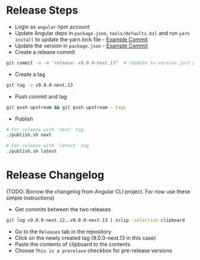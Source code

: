 # Release Steps

- Login as `angular` npm account
- Update Angular deps in `package.json`, `tools/defaults.bzl` and run `yarn install` to update the yarn.lock file - [Example Commit](https://github.com/angular/universal/commit/bf252680e41ff41d57db6172cb0532aea646b32c)
- Update the version in `package.json` - [Example Commit](https://github.com/angular/universal/commit/fccca4b49f198fb9b6a52877db58909ebb419369)
- Create a release commit

```sh
git commit -a -m "release: v9.0.0-next.13"  # (Update to version just put in package.json)
```

- Create a tag

```sh
git tag -v v9.0.0-next.13
```

- Push commit and tag

```sh
git push upstream && git push upstream --tags
```

- Publish

```sh
# For release with 'next' tag
./publish.sh next
```

```sh
# For release with 'latest' tag
./publish.sh latest
```

# Release Changelog

(TODO: Borrow the changelog from Angular CLI project. For now use these simple instructions)

- Get commits between the two releases

```sh
git log v9.0.0-next.12..v9.0.0-next.13 | xclip -selection clipboard
```

- Go to the `Releases` tab in the repository
- Click on the newly created tag (9.0.0-next.13 in this case)
- Paste the contents of clipboard to the contents
- Choose `This is a prerelase` checkbox for pre-release versions
